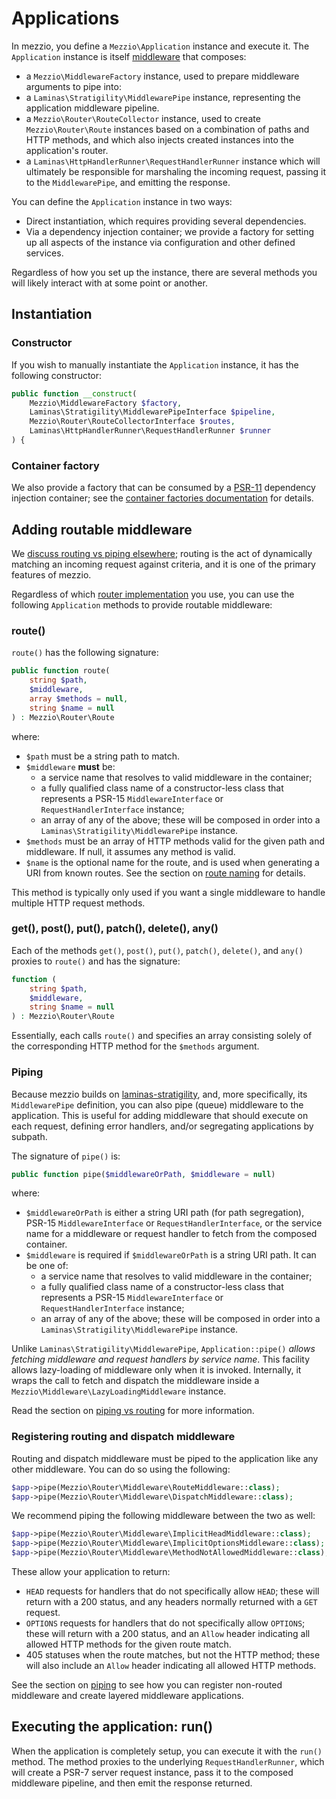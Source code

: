 # Applications

In mezzio, you define a `Mezzio\Application` instance and
execute it. The `Application` instance is itself [middleware](https://docs.laminas.dev/laminas-stratigility/middleware/)
that composes:

- a `Mezzio\MiddlewareFactory` instance, used to prepare middleware
  arguments to pipe into:
- a `Laminas\Stratigility\MiddlewarePipe` instance, representing the application
  middleware pipeline.
- a `Mezzio\Router\RouteCollector` instance, used to create
  `Mezzio\Router\Route` instances based on a combination of paths and
  HTTP methods, and which also injects created instances into the application's
  router.
- a `Laminas\HttpHandlerRunner\RequestHandlerRunner` instance which will ultimately
  be responsible for marshaling the incoming request, passing it to the
  `MiddlewarePipe`, and emitting the response.

You can define the `Application` instance in two ways:

- Direct instantiation, which requires providing several dependencies.
- Via a dependency injection container; we provide a factory for setting up all
  aspects of the instance via configuration and other defined services.

Regardless of how you set up the instance, there are several methods you will
likely interact with at some point or another.

## Instantiation

### Constructor

If you wish to manually instantiate the `Application` instance, it has the
following constructor:

```php
public function __construct(
    Mezzio\MiddlewareFactory $factory,
    Laminas\Stratigility\MiddlewarePipeInterface $pipeline,
    Mezzio\Router\RouteCollectorInterface $routes,
    Laminas\HttpHandlerRunner\RequestHandlerRunner $runner
) {
```

### Container factory

We also provide a factory that can be consumed by a [PSR-11](https://www.php-fig.org/psr/psr-11/)
dependency injection container; see the [container factories documentation](container/factories.md)
for details.

## Adding routable middleware

We [discuss routing vs piping elsewhere](router/piping.md); routing is the act
of dynamically matching an incoming request against criteria, and it is one of
the primary features of mezzio.

Regardless of which [router implementation](router/interface.md) you use, you
can use the following `Application` methods to provide routable middleware:

### route()

`route()` has the following signature:

```php
public function route(
    string $path,
    $middleware,
    array $methods = null,
    string $name = null
) : Mezzio\Router\Route
```

where:

- `$path` must be a string path to match.
- `$middleware` **must** be:
    - a service name that resolves to valid middleware in the container;
    - a fully qualified class name of a constructor-less class that represents a
      PSR-15 `MiddlewareInterface` or `RequestHandlerInterface` instance;
    - an array of any of the above; these will be composed in order into a
      `Laminas\Stratigility\MiddlewarePipe` instance.
- `$methods` must be an array of HTTP methods valid for the given path and
  middleware. If null, it assumes any method is valid.
- `$name` is the optional name for the route, and is used when generating a URI
  from known routes. See the section on [route naming](router/uri-generation.md#generating-uris)
  for details.

This method is typically only used if you want a single middleware to handle
multiple HTTP request methods.

### get(), post(), put(), patch(), delete(), any()

Each of the methods `get()`, `post()`, `put()`, `patch()`, `delete()`, and `any()`
proxies to `route()` and has the signature:

```php
function (
    string $path,
    $middleware,
    string $name = null
) : Mezzio\Router\Route
```

Essentially, each calls `route()` and specifies an array consisting solely of
the corresponding HTTP method for the `$methods` argument.

### Piping

Because mezzio builds on [laminas-stratigility](https://docs.laminas.dev/laminas-stratigility/),
and, more specifically, its `MiddlewarePipe` definition, you can also pipe
(queue) middleware to the application. This is useful for adding middleware that
should execute on each request, defining error handlers, and/or segregating
applications by subpath.

The signature of `pipe()` is:

```php
public function pipe($middlewareOrPath, $middleware = null)
```

where:

- `$middlewareOrPath` is either a string URI path (for path segregation), PSR-15
  `MiddlewareInterface` or `RequestHandlerInterface`, or the service name for a
  middleware or request handler to fetch from the composed container.
- `$middleware` is required if `$middlewareOrPath` is a string URI path. It can
  be one of:
    - a service name that resolves to valid middleware in the container;
    - a fully qualified class name of a constructor-less class that represents a
      PSR-15 `MiddlewareInterface` or `RequestHandlerInterface` instance;
    - an array of any of the above; these will be composed in order into a
      `Laminas\Stratigility\MiddlewarePipe` instance.

Unlike `Laminas\Stratigility\MiddlewarePipe`, `Application::pipe()` *allows
fetching middleware and request handlers by service name*. This facility allows
lazy-loading of middleware only when it is invoked. Internally, it wraps the
call to fetch and dispatch the middleware inside a
`Mezzio\Middleware\LazyLoadingMiddleware` instance.

Read the section on [piping vs routing](router/piping.md) for more information.

### Registering routing and dispatch middleware

Routing and dispatch middleware must be piped to the application like any other
middleware. You can do so using the following:

```php
$app->pipe(Mezzio\Router\Middleware\RouteMiddleware::class);
$app->pipe(Mezzio\Router\Middleware\DispatchMiddleware::class);
```

We recommend piping the following middleware between the two as well:

```php
$app->pipe(Mezzio\Router\Middleware\ImplicitHeadMiddleware::class);
$app->pipe(Mezzio\Router\Middleware\ImplicitOptionsMiddleware::class);
$app->pipe(Mezzio\Router\Middleware\MethodNotAllowedMiddleware::class);
```

These allow your application to return:

- `HEAD` requests for handlers that do not specifically allow `HEAD`; these will
  return with a 200 status, and any headers normally returned with a `GET`
  request.
- `OPTIONS` requests for handlers that do not specifically allow `OPTIONS`;
  these will return with a 200 status, and an `Allow` header indicating all
  allowed HTTP methods for the given route match.
- 405 statuses when the route matches, but not the HTTP method; these will also
  include an `Allow` header indicating all allowed HTTP methods.

See the section on [piping](router/piping.md) to see how you can register
non-routed middleware and create layered middleware applications.

## Executing the application: run()

When the application is completely setup, you can execute it with the `run()`
method. The method proxies to the underlying `RequestHandlerRunner`, which will
create a PSR-7 server request instance, pass it to the composed middleware
pipeline, and then emit the response returned.
